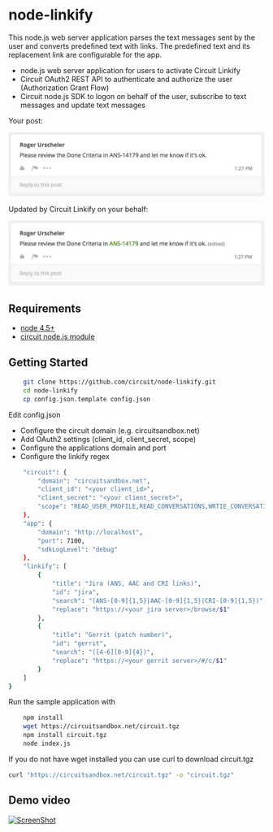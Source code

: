 # node-linkify

This node.js web server application parses the text messages sent by the user and converts predefined text with links. The predefined text and its replacement link are configurable for the app.

* node.js web server application for users to activate Circuit Linkify
* Circuit OAuth2 REST API to authenticate and authorize the user (Authorization Grant Flow)
* Circuit node.js SDK to logon on behalf of the user, subscribe to text messages and update text messages

Your post:

<img src="public/before.jpg" width="600px">

Updated by Circuit Linkify on your behalf:

<img src="public/after.jpg" width="600px">


## Requirements
* [node 4.5+](http://nodejs.org/download/)
* [circuit node.js module](https://circuitsandbox.net/sdk/)

## Getting Started

```bash
    git clone https://github.com/circuit/node-linkify.git
    cd node-linkify
    cp config.json.template config.json
```

Edit config.json
* Configure the circuit domain (e.g. circuitsandbox.net)
* Add OAuth2 settings (client_id, client_secret, scope)
* Configure the applications domain and port
* Configure the linkify regex

```bash
    "circuit": {
        "domain": "circuitsandbox.net",
        "client_id": "<your client_id>",
        "client_secret": "<your client_secret>",
        "scope": "READ_USER_PROFILE,READ_CONVERSATIONS,WRTIE_CONVERSATIONS"
    },
    "app": {
        "domain": "http://localhost",
        "port": 7100,
        "sdkLogLevel": "debug"
    },
    "linkify": [
        {
            "title": "Jira (ANS, AAC and CRI links)",
            "id": "jira",
            "search": "(ANS-[0-9]{1,5}|AAC-[0-9]{1,5}|CRI-[0-9]{1,5})",
            "replace": "https://<your jira server>/browse/$1"
        },
        {
            "title": "Gerrit (patch number)",
            "id": "gerrit",
            "search": "([4-6][0-9]{4})",
            "replace": "https://<your gerrit server>/#/c/$1"
        }
    ]
}
``` 
 
Run the sample application with 
 
```bash
    npm install
    wget https://circuitsandbox.net/circuit.tgz
    npm install circuit.tgz
    node index.js
``` 

 If you do not have wget installed you can use curl to download circuit.tgz
```bash
curl "https://circuitsandbox.net/circuit.tgz" -o "circuit.tgz"
``` 

## Demo video
[![ScreenShot](https://circuit.github.io/images/node-linkify.jpg)](https://circuit.github.io/videos/node-linkify.webm)
